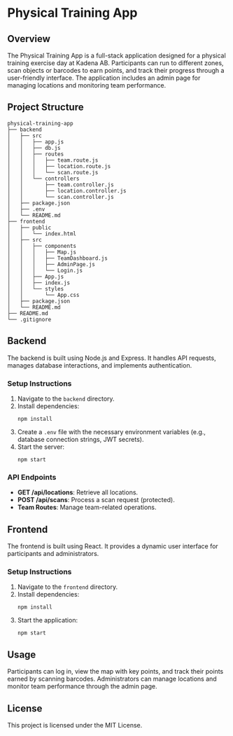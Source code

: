# Physical Training App

## Overview
The Physical Training App is a full-stack application designed for a physical training exercise day at Kadena AB. Participants can run to different zones, scan objects or barcodes to earn points, and track their progress through a user-friendly interface. The application includes an admin page for managing locations and monitoring team performance.

## Project Structure
```
physical-training-app
├── backend
│   ├── src
│   │   ├── app.js
│   │   ├── db.js
│   │   ├── routes
│   │   │   ├── team.route.js
│   │   │   ├── location.route.js
│   │   │   └── scan.route.js
│   │   └── controllers
│   │       ├── team.controller.js
│   │       ├── location.controller.js
│   │       └── scan.controller.js
│   ├── package.json
│   ├── .env
│   └── README.md
├── frontend
│   ├── public
│   │   └── index.html
│   ├── src
│   │   ├── components
│   │   │   ├── Map.js
│   │   │   ├── TeamDashboard.js
│   │   │   ├── AdminPage.js
│   │   │   └── Login.js
│   │   ├── App.js
│   │   ├── index.js
│   │   └── styles
│   │       └── App.css
│   ├── package.json
│   └── README.md
├── README.md
└── .gitignore
```

## Backend
The backend is built using Node.js and Express. It handles API requests, manages database interactions, and implements authentication.

### Setup Instructions
1. Navigate to the `backend` directory.
2. Install dependencies:
   ```
   npm install
   ```
3. Create a `.env` file with the necessary environment variables (e.g., database connection strings, JWT secrets).
4. Start the server:
   ```
   npm start
   ```

### API Endpoints
- **GET /api/locations**: Retrieve all locations.
- **POST /api/scans**: Process a scan request (protected).
- **Team Routes**: Manage team-related operations.

## Frontend
The frontend is built using React. It provides a dynamic user interface for participants and administrators.

### Setup Instructions
1. Navigate to the `frontend` directory.
2. Install dependencies:
   ```
   npm install
   ```
3. Start the application:
   ```
   npm start
   ```

## Usage
Participants can log in, view the map with key points, and track their points earned by scanning barcodes. Administrators can manage locations and monitor team performance through the admin page.

## License
This project is licensed under the MIT License.